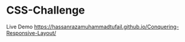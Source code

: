 # CSS-Challenge

Live Demo https://hassanrazamuhammadtufail.github.io/Conquering-Responsive-Layout/
